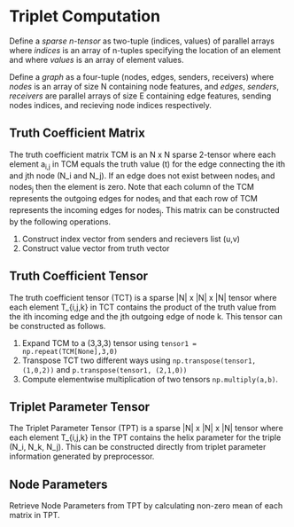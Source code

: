 # Triplet Computation
Define a *sparse n-tensor* as two-tuple (indices, values) of parallel arrays where *indices* is an array of n-tuples specifying the location of an element and where *values* is an array of element values.

Define a *graph* as a four-tuple (nodes, edges, senders, receivers) where *nodes* is an array of size N containing node features, and *edges*, *senders*, *receivers* are parallel arrays of size E containing edge features, sending nodes indices, and recieving node indices respectively.

## Truth Coefficient Matrix
The truth coefficient matrix TCM is an N x N sparse 2-tensor where each element a<sub>i,j</sub> in TCM equals the truth value (t) for the edge connecting the ith and jth node (N_i and N_j). If an edge does not exist between nodes<sub>i</sub> and nodes<sub>j</sub> then the element is zero. Note that each column of the TCM represents the outgoing edges for nodes<sub>i</sub> and that each row of TCM represents the incoming edges for nodes<sub>j</sub>. This matrix can be constructed by the following operations.

1. Construct index vector from senders and recievers list (u,v)
2. Construct value vector from truth vector

## Truth Coefficient Tensor
The truth coefficient tensor (TCT) is a sparse |N| x |N| x |N| tensor where each element T_{i,j,k} in TCT contains the product of the truth value from the ith incoming edge and the jth outgoing edge of node k. This tensor can be constructed as follows.

1. Expand TCM to a (3,3,3) tensor using `tensor1 = np.repeat(TCM[None],3,0)`
2. Transpose TCT two different ways using `np.transpose(tensor1, (1,0,2))` and `p.transpose(tensor1, (2,1,0))`
3. Compute elementwise multiplication of two tensors `np.multiply(a,b)`.

## Triplet Parameter Tensor
The Triplet Parameter Tensor (TPT) is a sparse |N| x |N| x |N| tensor where each element T_{i,j,k} in the TPT contains the helix parameter for the triple (N_i, N_k, N_j). This can be constructed directly from triplet parameter information generated by preprocessor. 

## Node Parameters
Retrieve Node Parameters from TPT by calculating non-zero mean of each matrix in TPT.




